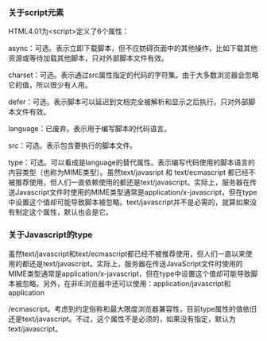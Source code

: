

### 关于script元素

HTML4.01为\<script>定义了6个属性：

async：可选。表示立即下载脚本，但不应妨碍页面中的其他操作，比如下载其他资源或等待加载其他脚本，只对外部脚本文件有效。

charset：可选。表示通过src属性指定的代码的字符集。由于大多数浏览器会忽略它的值，所以很少有人用。

defer：可选。表示脚本可以延迟到文档完全被解析和显示之后执行。只对外部脚本文件有效。

language：已废弃。表示用于编写脚本的代码语言。

src：可选。表示包含要执行的脚本文件。

type：可选。可以看成是language的替代属性。表示编写代码使用的脚本语言的内容类型（也称为MIME类型）。虽然text/javasript 和 text/ecmascript 都已经不被推荐使用，但人们一直依赖使用的都还是text/javascript。实际上，服务器在传送Javascript文件时使用的MIME类型通常是application/x-javascript，但在type中设置这个值却可能导致脚本被忽略。text/javascript并不是必需的，就算如果没有制定这个属性，默认也会是它。



### 关于Javascript的type

虽然text/javascript和text/ecmascript都已经不被推荐使用，但人们一直以来使用的都还是text/javascript。实际上，服务器在传送JavaScript文件时使用的MIME类型通常是application/x-javascript，但在type中设置这个值却可能导致脚本被忽略。另外，在非IE浏览器中还可以使用：application/javascript和application

/ecmascript。考虑到约定俗称和最大限度浏览器兼容性，目前type属性的值依旧还是text/javascript。不过，这个属性不是必须的，如果没有指定，默认为text/javascript。